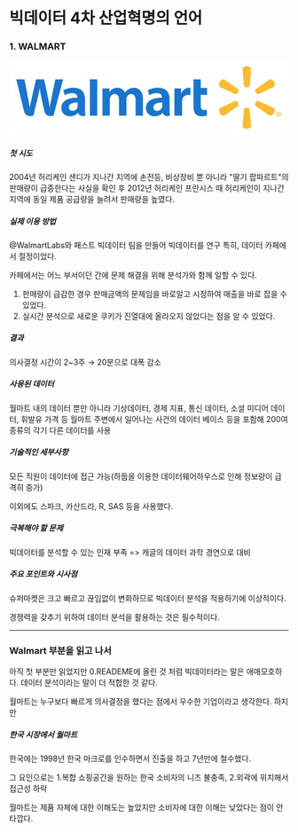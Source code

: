 # 빅데이터 4차 산업혁명의 언어

### 1. WALMART

![WALMART](../../Images/Walmart.jpg)



##### 첫 시도

2004년 허리케인 샌디가 지나간 지역에 손전등, 비상장비 뿐 아니라 "딸기 팝파르트"의 판매량이 급증한다는 사실을 확인 후 2012년 허리케인 프란시스 때 허리케인이 지나간 지역에 동일 제품 공급량을 늘려서 판매량을 높였다.



##### 실제 이용 방법

@WalmartLabs와 패스트 빅데이터 팀을 만들어 빅데이터를 연구 특히, 데이터 카페에서 절정이었다.

카페에서는 어느 부서이던 간에 문제 해결을 위해 분석가와 함께 일할 수 있다. 

1. 판매량이 급감한 경우 판매금액의 문제임을 바로알고 시정하여 매출을 바로 잡을 수 있었다.
2. 실시간 분석으로 새로운 쿠키가 진열대에 올라오지 않았다는 점을 알 수 있었다.



##### 결과

의사결정 시간이 2~3주 → 20분으로 대폭 감소



##### 사용된 데이터

월마트 내의 데이터 뿐만 아니라 기상데이터, 경제 지표, 통신 데이터, 소셜 미디어 데이터, 휘발유 가격 등 월마트 주변에서 일어나는 사건의 데이터 베이스 등을 포함해 200여 종류의 각기 다른 데이터를 사용



##### 기술적인 세부사항

모든 직원이 데이터에 접근 가능(하둡을 이용한 데이터웨어하우스로 인해 정보량이 급격히 증가)

이외에도 스파크, 카산드라, R, SAS 등을 사용했다.



##### 극복해야 할 문제

빅데이터를 분석할 수 있는 인재 부족 => 캐글의 데이터 과학 경연으로 대비



##### 주요 포인트와 시사점

슈퍼마켓은 크고 빠르고 끊임없이 변화하므로 빅데이터 분석을 적용하기에 이상적이다.

경쟁력을 갖추기 위하여 데이터 분석을 활용하는 것은 필수적이다.

------



### Walmart 부분을 읽고 나서

아직 첫 부분만 읽었지만 0.READEME에 올린 것 처럼 빅데이터라는 말은 애매모호하다. 데이터 분석이라는 말이 더 적합한 것 같다.

월마트는 누구보다 빠르게 의사결정을 했다는 점에서 우수한 기업이라고 생각한다.  하지만

##### 한국 시장에서 월마트

한국에는 1998년 한국 마크로를 인수하면서 진출을 하고 7년만에 철수했다.

그 요인으로는 1.복합 쇼핑공간을 원하는 한국 소비자의 니즈 불충족, 2.외곽에 위치해서 접근성 하락

월마트는 제품 자체에 대한 이해도는 높았지만 소비자에 대한 이해는 낮았다는 점이 안타깝다.